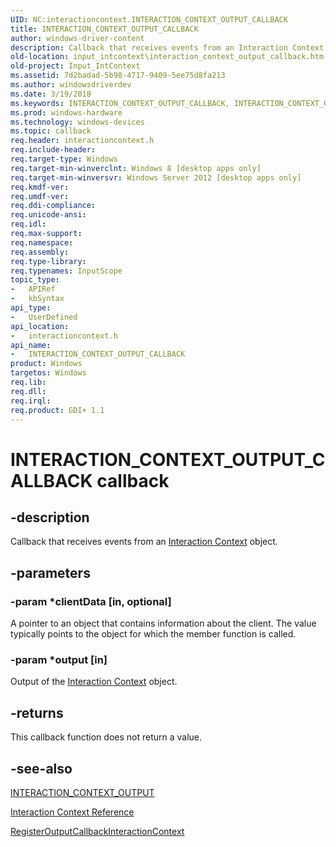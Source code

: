 ```yaml
---
UID: NC:interactioncontext.INTERACTION_CONTEXT_OUTPUT_CALLBACK
title: INTERACTION_CONTEXT_OUTPUT_CALLBACK
author: windows-driver-content
description: Callback that receives events from an Interaction Context object.
old-location: input_intcontext\interaction_context_output_callback.htm
old-project: Input_IntContext
ms.assetid: 7d2badad-5b98-4717-9409-5ee75d8fa213
ms.author: windowsdriverdev
ms.date: 3/19/2018
ms.keywords: INTERACTION_CONTEXT_OUTPUT_CALLBACK, INTERACTION_CONTEXT_OUTPUT_CALLBACK callback function, input_intcontext.interaction_context_output_callback, interactioncontext.interaction_context_output_callback, interactioncontext/INTERACTION_CONTEXT_OUTPUT_CALLBACK
ms.prod: windows-hardware
ms.technology: windows-devices
ms.topic: callback
req.header: interactioncontext.h
req.include-header: 
req.target-type: Windows
req.target-min-winverclnt: Windows 8 [desktop apps only]
req.target-min-winversvr: Windows Server 2012 [desktop apps only]
req.kmdf-ver: 
req.umdf-ver: 
req.ddi-compliance: 
req.unicode-ansi: 
req.idl: 
req.max-support: 
req.namespace: 
req.assembly: 
req.type-library: 
req.typenames: InputScope
topic_type:
-	APIRef
-	kbSyntax
api_type:
-	UserDefined
api_location:
-	interactioncontext.h
api_name:
-	INTERACTION_CONTEXT_OUTPUT_CALLBACK
product: Windows
targetos: Windows
req.lib: 
req.dll: 
req.irql: 
req.product: GDI+ 1.1
---
```


# INTERACTION_CONTEXT_OUTPUT_CALLBACK callback


## -description


Callback that receives events from an <a href="https://msdn.microsoft.com/60BFDCD7-D277-4B4A-94DA-7ADB1412252A">Interaction Context</a> object.


## -parameters




### -param *clientData [in, optional]

A pointer to an object that contains information about the client. The value typically points to the object for which the member function is called.


### -param *output [in]

Output of the  <a href="https://msdn.microsoft.com/60BFDCD7-D277-4B4A-94DA-7ADB1412252A">Interaction Context</a> object.


## -returns



This callback function does not return a value.




## -see-also




<a href="https://msdn.microsoft.com/90ba531c-9f97-451d-8781-450dbc248f47">INTERACTION_CONTEXT_OUTPUT</a>



<a href="https://msdn.microsoft.com/DDD141E3-7DEE-4259-87BE-E11A51CF6EEE">Interaction Context Reference</a>



<a href="https://msdn.microsoft.com/87000250-f225-4864-96d2-1e189f5be1a3">RegisterOutputCallbackInteractionContext</a>
 

 

